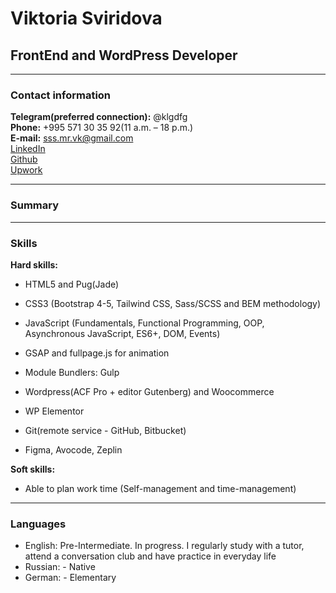 # Viktoria Sviridova
## FrontEnd and WordPress Developer
* * *
### Contact information
**Telegram(preferred connection):** @klgdfg  
**Phone:** +995 571 30 35 92(11 a.m. – 18 p.m.)  
**E-mail:** sss.mr.vk@gmail.com  
[LinkedIn](https://www.linkedin.com/in/flsviridova/)  
[Github](https://github.com/klgdf)  
[Upwork](https://www.linkedin.com/in/flsviridova/)  
* * *
### Summary
* * *
### Skills
**Hard skills:**
  - HTML5 and Pug(Jade)
  - CSS3 (Bootstrap 4-5, Tailwind CSS, Sass/SCSS and BEM methodology)
  - JavaScript (Fundamentals, Functional Programming, OOP, Asynchronous JavaScript, ES6+, DOM, Events)
  - GSAP and fullpage.js for animation
  - Module Bundlers: Gulp

  - Wordpress(ACF Pro + editor Gutenberg) and Woocommerce
  - WP Elementor

  - Git(remote service - GitHub, Bitbucket)

  - Figma, Avocode, Zeplin

**Soft skills:**
  - Able to plan work time (Self-management and time-management)
* * *
### Languages
  - English: Pre-Intermediate. In progress. I regularly study with a tutor, attend a conversation club and have practice in everyday life
  - Russian: - Native
  - German: - Elementary


